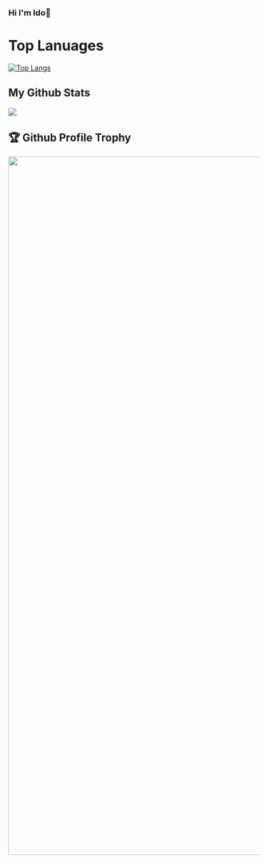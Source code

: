 ### Hi I'm Ido👋

# Top Lanuages

[![Top Langs](https://github-readme-stats.vercel.app/api/top-langs/?username=ido-nasi&theme=radical&layout=compact&count-private=true)](https://github.com/ido-nasi/github-readme-stats)

## My Github Stats

<img src="https://github-readme-stats.vercel.app/api?username=ido-nasi&show_icons=true&theme=gotham&&count_private=true&include_all_commits=true"/>

<a><h2>🏆 Github Profile Trophy</h2></a>
<a>
  <img width=1400 src="https://github-profile-trophy.vercel.app/?username=ido-nasi&column=8&theme=gruvbox&no-frame=true"/>
</a>

<!--
**ido-nasi/ido-nasi** is a ✨ _special_ ✨ repository because its `README.md` (this file) appears on your GitHub profile.

Here are some ideas to get you started:

- 🔭 I’m currently working on ...
- 🌱 I’m currently learning ...
- 👯 I’m looking to collaborate on ...
- 🤔 I’m looking for help with ...
- 💬 Ask me about ...
- 📫 How to reach me: ...
- 😄 Pronouns: ...
- ⚡ Fun fact: ...
-->
